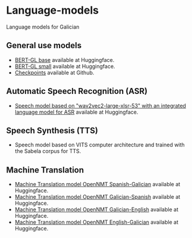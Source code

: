 # Language-models
Language models for Galician

## General use models
+ [BERT-GL base](https://huggingface.co/marcosgg/bert-base-gl-cased) available at Huggingface.
+ [BERT-GL small](https://huggingface.co/marcosgg/bert-small-gl-cased) available at Huggingface. 
+ [Checkpoints](https://github.com/marcospln/galician_bert_checkpoints) available at Github.

## Automatic Speech Recognition (ASR)
+ [Speech model based on "wav2vec2-large-xlsr-53" with an integrated language model for ASR](https://huggingface.co/proxectonos/wav2vec2-large-xlsr-53-galician-with-lm) available at Huggingface.

## Speech Synthesis (TTS)
+ Speech model based on VITS computer architecture and trained with the Sabela corpus for TTS.

## Machine Translation
+ [Machine Translation model OpenNMT Spanish-Galician](https://huggingface.co/proxectonos/NOS-MT-OpenNMT-es-gl) available at Huggingface.
+ [Machine Translation model OpenNMT Galician-Spanish](https://huggingface.co/proxectonos/NOS-MT-OpenNMT-gl-es) available at Huggingface.
+ [Machine Translation model OpenNMT Galician-English](https://huggingface.co/proxectonos/NOS-MT-OpenNMT-gl-en) available at Huggingface.
+ [Machine Translation model OpenNMT English-Galician](https://huggingface.co/proxectonos/NOS-MT-OpenNMT-en-gl) available at Huggingface.
